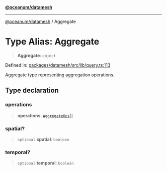 [**@oceanum/datamesh**](../README.md)

***

[@oceanum/datamesh](../README.md) / Aggregate

# Type Alias: Aggregate

> **Aggregate**: `object`

Defined in: [packages/datamesh/src/lib/query.ts:113](https://github.com/oceanum-io/oceanum-js/blob/4449d4b3fac355094039d4392e96edf8345b7153/packages/datamesh/src/lib/query.ts#L113)

Aggregate type representing aggregation operations.

## Type declaration

### operations

> **operations**: [`AggregateOps`](AggregateOps.md)[]

### spatial?

> `optional` **spatial**: `boolean`

### temporal?

> `optional` **temporal**: `boolean`
